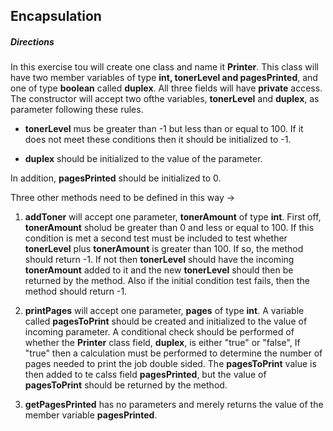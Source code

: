 ## Encapsulation

##### Directions

In this exercise tou will create one class and name it **Printer**. This class will have two member
variables of type **int, tonerLevel and pagesPrinted**, and one of type **boolean** called **duplex**.
All three fields will have **private** access. The constructor will accept two ofthe variables, **tonerLevel**
and **duplex**, as parameter following these rules.
- **tonerLevel** mus be greater than -1 but less than or equal to 100. If it does not meet these
conditions then it should be initialized to -1.
  
- **duplex** should be initialized to the value of the parameter.

In addition, **pagesPrinted** should be initialized to 0.

Three other methods need to be defined in this way ->

1) **addToner** will accept one parameter, **tonerAmount** of type **int**. First off, **tonerAmount**
sholud be greater than 0 and less or equal to 100. If this condition is met a second test must be included
   to test whether **tonerLevel** plus **tonerAmount** is greater than 100. If so, the method should
   return -1. If not then **tonerLevel** should have the incoming **tonerAmount** added to it and the new
   **tonerLevel** should then be returned by the method. Also if the initial condition test fails, then the
   method should return -1.
   
2) **printPages** will accept one parameter, **pages** of type **int**. A variable called **pagesToPrint**
should be created and initialized to the value of incoming parameter. A conditional check should be performed
   of whether the **Printer** class field, **duplex**, is either "true" or "false", If "true" then a calculation
   must be performed to determine the number of pages needed to print the job double sided. The **pagesToPrint**
   value is then added to te calss field **pagesPrinted**, but the value of **pagesToPrint** should be returned by 
   the method. 
   
3) **getPagesPrinted** has no parameters and merely returns the value of the member variable **pagesPrinted**.
